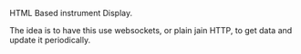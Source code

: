 HTML Based instrument Display.

The idea is to have this use websockets, or plain jain HTTP, to get data and update it periodically.